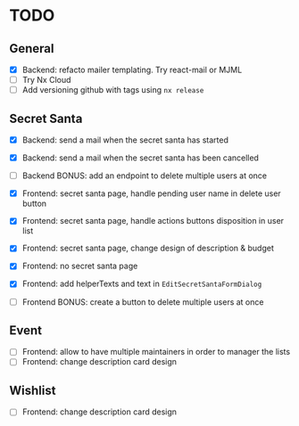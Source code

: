 # TODO

## General

- [x] Backend: refacto mailer templating. Try react-mail or MJML
- [ ] Try Nx Cloud
- [ ] Add versioning github with tags using `nx release`

## Secret Santa

- [x] Backend: send a mail when the secret santa has started
- [x] Backend: send a mail when the secret santa has been cancelled
- [ ] Backend BONUS: add an endpoint to delete multiple users at once

- [x] Frontend: secret santa page, handle pending user name in delete user button
- [x] Frontend: secret santa page, handle actions buttons disposition in user list
- [x] Frontend: secret santa page, change design of description & budget
- [x] Frontend: no secret santa page
- [x] Frontend: add helperTexts and text in `EditSecretSantaFormDialog`
- [ ] Frontend BONUS: create a button to delete multiple users at once

## Event

- [ ] Frontend: allow to have multiple maintainers in order to manager the lists
- [ ] Frontend: change description card design

## Wishlist

- [ ] Frontend: change description card design
